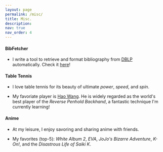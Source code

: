 ```yaml
---
layout: page
permalink: /misc/
title: Misc.
description:
nav: true
nav_order: 4
---
```


#### BibFetcher

- I write a tool to retrieve and format bibliography from [DBLP](https://dblp.org/) automatically. Check it [here](https://czyxm.github.io/projects/4_project/)!

#### Table Tennis

- I love table tennis for its beauty of ultimate _power_, _speed_, and _spin_.

- My favoriate player is [Hao Wang](<https://en.wikipedia.org/wiki/Wang_Hao_(table_tennis,_born_1983)>). He is widely regarded as the world's best player of the _Reverse Penhold Backhand_, a fantastic technique I'm currently learning!

#### Anime

- At my leisure, I enjoy savoring and sharing anime with friends.

- My favorites (top-5): _White Album 2_, _EVA_, _JoJo's Bizarre Adventure_, _K-On!_, and the _Disastrous Life of Saiki K_.

